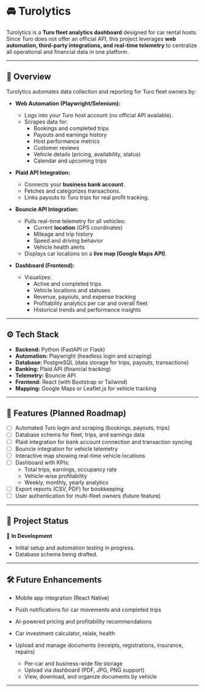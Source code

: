 # 🚘 Turolytics

Turolytics is a **Turo fleet analytics dashboard** designed for car rental hosts. Since Turo does not offer an official API, this project leverages **web automation, third-party integrations, and real-time telemetry** to centralize all operational and financial data in one platform.

---

## 📌 Overview

Turolytics automates data collection and reporting for Turo fleet owners by:

- **Web Automation (Playwright/Selenium):**
  - Logs into your Turo host account (no official API available).
  - Scrapes data for:
    - Bookings and completed trips  
    - Payouts and earnings history  
    - Host performance metrics  
    - Customer reviews  
    - Vehicle details (pricing, availability, status)  
    - Calendar and upcoming trips  

- **Plaid API Integration:**
  - Connects your **business bank account**.
  - Fetches and categorizes transactions.
  - Links payouts to Turo trips for real profit tracking.

- **Bouncie API Integration:**
  - Pulls real-time telemetry for all vehicles:
    - Current **location** (GPS coordinates)  
    - Mileage and trip history  
    - Speed and driving behavior  
    - Vehicle health alerts  
  - Displays car locations on a **live map (Google Maps API)**.

- **Dashboard (Frontend):**
  - Visualizes:
    - Active and completed trips  
    - Vehicle locations and statuses  
    - Revenue, payouts, and expense tracking  
    - Profitability analytics per car and overall fleet  
    - Historical trends and performance insights  

---

## ⚙️ Tech Stack

- **Backend:** Python (FastAPI or Flask)  
- **Automation:** Playwright (headless login and scraping)  
- **Database:** PostgreSQL (data storage for trips, payouts, transactions)  
- **Banking:** Plaid API (financial tracking)  
- **Telemetry:** Bouncie API  
- **Frontend:** React (with Bootstrap or Tailwind)  
- **Mapping:** Google Maps or Leaflet.js for vehicle tracking  

---

## 🚀 Features (Planned Roadmap)

- [ ] Automated Turo login and scraping (bookings, payouts, trips)  
- [ ] Database schema for fleet, trips, and earnings data  
- [ ] Plaid integration for bank account connection and transaction syncing  
- [ ] Bouncie integration for vehicle telemetry  
- [ ] Interactive map showing real-time vehicle locations  
- [ ] Dashboard with KPIs:
  - Total trips, earnings, occupancy rate  
  - Vehicle-wise profitability  
  - Weekly, monthly, yearly analytics  
- [ ] Export reports (CSV, PDF) for bookkeeping  
- [ ] User authentication for multi-fleet owners (future feature)

---

## 📂 Project Status

🚧 **In Development**  
- Initial setup and automation testing in progress.  
- Database schema being drafted.  

---

## 🛠️ Future Enhancements

- Mobile app integration (React Native)  
- Push notifications for car movements and completed trips  
- AI-powered pricing and profitability recommendations  
- Car investment calculator, relale, health

- Upload and manage documents (receipts, registrations, insurance, repairs)
  - Per-car and business-wide file storage
  - Upload via dashboard (PDF, JPG, PNG support)
  - View, download, and organize documents by vehicle

---
